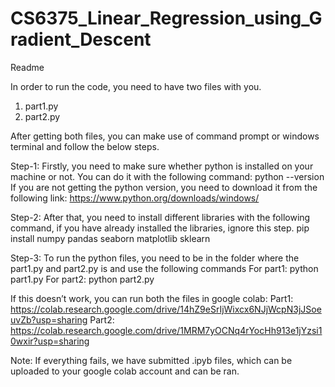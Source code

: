 # CS6375_Linear_Regression_using_Gradient_Descent
Readme

In order to run the code, you need to have two files with you. 

1. part1.py
2. part2.py

After getting both files, you can make use of command prompt or windows terminal and follow the below steps.

Step-1: Firstly, you need to make sure whether python is installed on your machine or not. 
You can do it with the following command: python --version 
If you are not getting the python version, you need to download it from the following link: https://www.python.org/downloads/windows/

Step-2: After that, you need to install different libraries with the following command, if you have already installed the libraries, ignore this step.
pip install numpy pandas seaborn matplotlib sklearn

Step-3: To run the python files, you need to be in the folder where the part1.py and part2.py is and use the following commands
For part1: python part1.py
For part2: python part2.py

If this doesn’t work, you can run both the files in google colab:
Part1: https://colab.research.google.com/drive/14hZ9eSrIjWixcx6NJjWcpN3jJSoeuvZb?usp=sharing
Part2: https://colab.research.google.com/drive/1MRM7yOCNq4rYocHh913e1jYzsi10wxir?usp=sharing

Note: If everything fails, we have submitted .ipyb files, which can be uploaded to your google colab account and can be ran.
